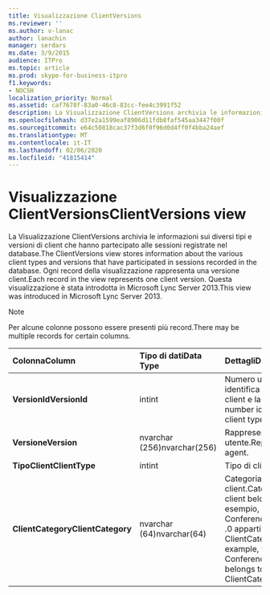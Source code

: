 ```yaml
---
title: Visualizzazione ClientVersions
ms.reviewer: ''
ms.author: v-lanac
author: lanachin
manager: serdars
ms.date: 3/9/2015
audience: ITPro
ms.topic: article
ms.prod: skype-for-business-itpro
f1.keywords:
- NOCSH
localization_priority: Normal
ms.assetid: caf7678f-83a0-46c8-83cc-fee4c3991f52
description: La Visualizzazione ClientVersions archivia le informazioni sui diversi tipi e versioni di client che hanno partecipato alle sessioni registrate nel database. Ogni record della visualizzazione rappresenta una versione client. Questa visualizzazione è stata introdotta in Microsoft Lync Server 2013.
ms.openlocfilehash: d37e2a1599eaf8906d11fdb8faf545aa3447f00f
ms.sourcegitcommit: e64c50818cac37f3d6f0f96d0d4ff0f4bba24aef
ms.translationtype: MT
ms.contentlocale: it-IT
ms.lasthandoff: 02/06/2020
ms.locfileid: "41815414"
---
```

# <a name="clientversions-view"></a><span data-ttu-id="0ad81-105">Visualizzazione ClientVersions</span><span class="sxs-lookup"><span data-stu-id="0ad81-105">ClientVersions view</span></span>
 
<span data-ttu-id="0ad81-106">La Visualizzazione ClientVersions archivia le informazioni sui diversi tipi e versioni di client che hanno partecipato alle sessioni registrate nel database.</span><span class="sxs-lookup"><span data-stu-id="0ad81-106">The ClientVersions view stores information about the various client types and versions that have participated in sessions recorded in the database.</span></span> <span data-ttu-id="0ad81-107">Ogni record della visualizzazione rappresenta una versione client.</span><span class="sxs-lookup"><span data-stu-id="0ad81-107">Each record in the view represents one client version.</span></span> <span data-ttu-id="0ad81-108">Questa visualizzazione è stata introdotta in Microsoft Lync Server 2013.</span><span class="sxs-lookup"><span data-stu-id="0ad81-108">This view was introduced in Microsoft Lync Server 2013.</span></span>
  
> [!NOTE]
> <span data-ttu-id="0ad81-109">Per alcune colonne possono essere presenti più record.</span><span class="sxs-lookup"><span data-stu-id="0ad81-109">There may be multiple records for certain columns.</span></span> 
  
|<span data-ttu-id="0ad81-110">**Colonna**</span><span class="sxs-lookup"><span data-stu-id="0ad81-110">**Column**</span></span>|<span data-ttu-id="0ad81-111">**Tipo di dati**</span><span class="sxs-lookup"><span data-stu-id="0ad81-111">**Data Type**</span></span>|<span data-ttu-id="0ad81-112">**Dettagli**</span><span class="sxs-lookup"><span data-stu-id="0ad81-112">**Details**</span></span>|
|:-----|:-----|:-----|
|<span data-ttu-id="0ad81-113">**VersionId**</span><span class="sxs-lookup"><span data-stu-id="0ad81-113">**VersionId**</span></span> <br/> |<span data-ttu-id="0ad81-114">int</span><span class="sxs-lookup"><span data-stu-id="0ad81-114">int</span></span>  <br/> |<span data-ttu-id="0ad81-115">Numero univoco che identifica questo tipo di client e la versione.</span><span class="sxs-lookup"><span data-stu-id="0ad81-115">Unique number identifying this client type and version.</span></span>  <br/> |
|<span data-ttu-id="0ad81-116">**Versione**</span><span class="sxs-lookup"><span data-stu-id="0ad81-116">**Version**</span></span> <br/> |<span data-ttu-id="0ad81-117">nvarchar (256)</span><span class="sxs-lookup"><span data-stu-id="0ad81-117">nvarchar(256)</span></span>  <br/> |<span data-ttu-id="0ad81-118">Rappresenta l'agente utente.</span><span class="sxs-lookup"><span data-stu-id="0ad81-118">Represents the user agent.</span></span>  <br/> |
|<span data-ttu-id="0ad81-119">**TipoClient**</span><span class="sxs-lookup"><span data-stu-id="0ad81-119">**ClientType**</span></span> <br/> |<span data-ttu-id="0ad81-120">int</span><span class="sxs-lookup"><span data-stu-id="0ad81-120">int</span></span>  <br/> |<span data-ttu-id="0ad81-121">Tipo di client.</span><span class="sxs-lookup"><span data-stu-id="0ad81-121">Type of client.</span></span>  <br/> |
|<span data-ttu-id="0ad81-122">**ClientCategory**</span><span class="sxs-lookup"><span data-stu-id="0ad81-122">**ClientCategory**</span></span> <br/> |<span data-ttu-id="0ad81-123">nvarchar (64)</span><span class="sxs-lookup"><span data-stu-id="0ad81-123">nvarchar(64)</span></span>  <br/> |<span data-ttu-id="0ad81-124">Categoria a cui appartiene il client.</span><span class="sxs-lookup"><span data-stu-id="0ad81-124">Category that the client belongs to.</span></span> <span data-ttu-id="0ad81-125">Ad esempio, il client Conferencing_Attendant_1 .0 appartiene alla ClientCategory CAA.</span><span class="sxs-lookup"><span data-stu-id="0ad81-125">For example, the client Conferencing_Attendant_1.0 belongs to the ClientCategory CAA.</span></span>  <br/> |
   

